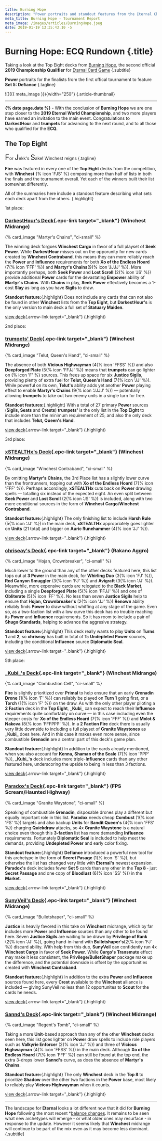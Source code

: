 ```yaml
---
title: Burning Hope
description: "Power portraits and standout features from the Eternal Championship Qualifier: Burning Hope"
meta_title: Burning Hope - Tournament Report
meta_image: /images/articles/BurningHope.jpeg
date: 2019-01-19 13:35:43.10 -5
---
```

# Burning Hope: ECQ Rundown {.title}

Taking a look at the Top Eight decks from [Burning Hope][], the second official **2019 Championship Qualifier** for [Eternal Card Game][] {.subtitle}

  [Burning Hope]: https://www.direwolfdigital.com/news/eternal-championship-qualifier-burning-hope/ "Eternal Championship Qualifier: Burning Hope"
  [Eternal Card Game]: https://www.direwolfdigital.com/eternal/

**Power** portraits for the finalists from the first offical tournament to feature **Set 5: Defiance** {.tagline}

![]({{ meta_image }}){width="250"}
{.article-thumbnail}

----

**{% date page.date %}** - With the conclusion of **Burning Hope** we are one step closer to the **2019 Eternal World Championship**, and two more players have earned an invitation to the main event. Congratulations to **DarkestHour** and **trumpets** for advancing to the next round, and to all those who qualified for the **ECQ**.

## The Top Eight

<span style="font-size: 1.7em;">F</span>or 
<span style="font-size: 1.7em;">J</span>ekk's 
<span style="font-size: 1.7em;">S</span>ake! Winchest reigns {.tagline}

**Fire** was featured in every one of the **Top Eight** decks from the competition, with **Winchest** {% icon 'FJS' %} composing more than half of lists in both the finals and the tournament overall. Yet each of the winners built their list somewhat differently.

All of the summaries here include a standout feature describing what sets each deck apart from the others. {.highlight}

<div class="pre-headline first">1st place:</div>

### [DarkestHour's Deck][deck-1]{.epc-link target="_blank"} (Winchest Midrange)

  [deck-1]: https://www.shiftstoned.com/epc/?d=CA4BCA3BDA8BEB4MEBIDBvEEBjMDBBDB-DCB5HECsHEDsICDoIEEzHEE2HEFkBEFmGEFwGEFyGEFvHDpfPEsfTCAABBsFBB9JBF_CBFuDBF1G&t=DarkestHour's%20Deck%20%7BECQ%20Burning%20Hope%7D

{% card_image "Martyr's Chains", "ci-small" %}

The winning deck forgoes **Winchest Cargo** in favor of a full playset of **Seek Power**. While **DarkestHour** misses out on the opporunity for new cards created by **Winchest Contraband**, this means they can more reliably reach the **Power** and **Influence** requirements for both **Xo of the Endless Hoard** (7{% icon 'FFF' %}) and **Martyr's Chains**(9{% icon 'JJJJ' %}). More importantly perhaps, both **Seek Power** and **Lost Scroll** (2{% icon 'JS' %}) provide additional **Power** cards for the devastating **Empower** ability of **Martyr's Chains**. With **Chains** in play, **Seek Power** effectively becomes a 1-cost **Slay** as long as you have **Sigils** to draw.

<!-- 20F, 21J, 21S  A nearly even distribution of F, J and S sources with a total of ten **Crests**. 3x **Quarry** helps to build in some potential cost reducion in addition to card draw. -->

**Standout feature:**{.highlight} Does not include any cards that can not also be found in other **Winchest** lists from the **Top Eight**, but **DarkestHour's** is the only version to main deck a full set of **Statuary Maiden**.

[view deck][deck-1]{.arrow-link target="_blank"}
{.highlight}

<div class="pre-headline second">2nd place:</div>

### [trumpets' Deck][deck-2]{.epc-link target="_blank"} (Winchest Midrange)

  [deck-2]: https://www.shiftstoned.com/epc/?d=CA4BCA3BDA8BEB4MEBIBBtIDBjMDBBGB-DDB5HECsHDDsIDDoICEzHEE2HEFkBEFmGEFwGEFyGEFvHEsfMEsfTCAABBvEBFtCBFuDBF1GBrfB&t=trumpets'%20Deck%20%7BECQ%20Burning%20Hope%7D

{% card_image "Telut, Queen's Hand", "ci-small" %}

The absence of both **Vicious Highwayman** (4{% icon 'FFSS' %}) and also **Deepforged Plate** (5{% icon 'FFJJ' %}) means that **trumpets** can go lighter on {% icon 'F' %} sources. This frees up space for six **Justice Sigils**, providing plenty of extra fuel for **Telut, Queen's Hand** (7{% icon 'JJ' %}). While powerful on its own, **Telut's** ability adds yet another **Power** playing effect to enable **Martyr's Chains** (9{% icon 'JJJJ' %}) &mdash; potentially allowing **trumpets** to take out two enemy units in a single turn for free.

**Standout features:**{.highlight} With a total of 27 primary **Power** sources (**Sigils, Seats** and **Crests**) **trumpets'** is the only list in the **Top Eight** to include more than the minimum requirement of 25, and also the only deck that includes **Telut, Queen's Hand**.

<!-- 17F, 23J, 22S  -->

[view deck][deck-2]{.arrow-link target="_blank"}
{.highlight}

<div class="pre-headline third">3rd place:</div>

### [xSTEALTHx's Deck][deck-3]{.epc-link target="_blank"} (Winchest Midrange)

  [deck-3]: https://www.shiftstoned.com/epc/?d=CA4BDA3BDA8BCB4MEBICBmFDBsFCBtIDBBDB-DCB5HECsHCDzIDDsIDDoIDEzHEE2HDFkBBFtCBF_CEFmGCFwGDFyGCFtHEFvHDpfPEsfTCAABBvEBB9JBBjMBF1GBrfB&t=xSTEALTHx's%20Deck%20%7BECQ%20Burning%20Hope%7D

{% card_image "Winchest Contraband", "ci-small" %}

By omitting **Martyr's Chains**, the 3rd Place list has a slightly lower curve than the frontrunners, topping out with **Xo of the Endless Hoard** (7{% icon 'FFF' %}). Perhaps accordingly, **xSTEALTHx** cuts back on **Power** drawing spells &mdash; totalling six instead of the expected eight. An even split between **Seek Power** and **Lost Scroll** (2{% icon 'JS' %}) is included, along with two more conditional sources in the form of **Winchest Cargo**/**Winchest Contraband**.

<!-- 18F. 20J, 20S - 2 Seek Power, 2 Winchest Cargo, 2 Lost scroll. No chains. -->

**Standout feature:**{.highlight} The only finishing list to include **Harsh Rule** (5{% icon 'JJ' %}) in the main deck, **xSTEALTHx** appropriately goes lighter on **Units** (21 total) and bigger on **Auric Runehammer** (4{% icon 'JJ' %}).

[view deck][deck-3]{.arrow-link target="_blank"}
{.highlight}

### [chriseay's Deck][deck-4]{.epc-link target="_blank"} (Rakano Aggro)

  [deck-4]: https://www.shiftstoned.com/epc/?d=EA4BEBNEBOCBXEBmEEBIEBiEEBrNEB6JEBpNEBBHB-DED-HEE5DCEBEF2CEF_CEFlGEFmGCAABBwBBBgEBBvEBB9JBEhD&t=chriseay's%20Deck%20%7BECQ%20Burning%20Hope%7D

{% card_image "Hojan, Crownbreaker", "ci-small" %}

Much lower to the ground than any of the other decks featured here, this list tops out at **3 Power** in the main deck, for **Whirling Duo** (3{% icon 'FJ' %}), **Red Canyon Smuggler** (3{% icon 'FJ' %}) and **Avigraft** (3{% icon 'JJ' %}). Meanwhile, more expensive cards are relegated to the **Black Market**, including a single **Deepforged Plate** (5{% icon 'FFJJ' %}) and one of **Obliterate** (5{% icon 'FF' %}). No less than seven **Justice Sigils** help to ensure that **Hojan, Crownbreaker's** (2{% icon 'JJ' %}) **Renown** ability reliably finds **Power** to draw without whiffing at any stage of the game. Even so, as a two-faction list with a low curve this deck has no trouble reaching its **Power** and **Influence** requirements. So it has room to include a pair of **Shugo Standards**, helping to advance the aggresive strategy.

**Standout feature:**{.highlight} This deck really wants to play **Units** on **Turns 1** and **2**, so **chriseay** has built in total of 15 **Undepleted Power** sources, including the conditional **Influence** source **Diplomatic Seal**.

[view deck][deck-4]{.arrow-link target="_blank"}
{.highlight}

<div class="pre-headline fifth">5th place:</div>

### [\_Kubi\_'s Deck][deck-5]{.epc-link target="_blank"} (Winchest Midrange)

  [deck-5]: https://www.shiftstoned.com/epc/?d=EA1BEF3GEDMEDlFEDBDF7GDDHEDqIBsfCEB6GGB7FDBBDBdEB4MEBFEE_FEE7FEBIEC6FCFkBCBjHCAABCnGBrfBBDnFBEjFBFtE&t=%C2%A0_Kubi_'s%20Deck%20%7BECQ%20Burning%20Hope%7D

{% card_image "Combustion Cell", "ci-small" %}

<!-- 23F/22P  -->
**Fire** is slightly prioritized over **Primal** to help ensure that an early **Grenadin Drone** (1{% icon 'F' %}) can reliably be played on **Turn 1** going first, or a **Torch** (1{% icon 'F' %}) on the draw. As with the only other player piloting a **2 Faction** deck in the **Top Eight**, **\_Kubi\_** can expect to reach their **Influence** requirements quite comfortably on curve &mdash; in this case including even the steeper costs for **Xo of the Endless Hoard** (7{% icon 'FFF' %}) and **Molot & Nakova** (8{% icon 'FFFPPP' %}).  In a **2 Faction Fire** deck there is usually very little downside to including a full playset of **Granite Waystones** as **\_Kubi\_** does here. And in this case it makes even more sense, since combustible **Grenadin** are a central part of this deck's game plan.

**Standout feature:**{.highlight} In addition to the cards already mentioned, when you also account for **Kenna, Shaman of the Scale** (7{% icon 'PPP' %}), **\_Kubi\_'s** deck includes more triple-**Influence** cards than any other featured here, underscoring the upside to being in less than 3 factions.

[view deck][deck-5]{.arrow-link target="_blank"}
{.highlight}

### [Paradox's Deck][deck-6]{.epc-link target="_blank"} (FPS Scream/Haunted Highway)

  [deck-6]: https://www.shiftstoned.com/epc/?d=EBFEBICB6HBB7HDBlIDBrIEBhNEBjNEBlMDBoMEBpNDB2LDC6FEC7FDDzIEDBBDsIDDrICDqIEEiIEE5EEE5GCElICF6ECAABBoMBB2LBDzIBFzFBsfT&t=Paradox's%20Deck%20%7BECQ%20Burning%20Hope%7D

{% card_image "Granite Waystone", "ci-small" %}

Speaking of combustible **Grenadin**, disposable drones play a different but equally important role in this list. **Paradox** needs cheap **Combust** (1{% icon 'FS' %}) targets and also  backup **Units** for **Bandit Queen's** (4{% icon 'FFS' %}) charging **Quickdraw** attacks, so 4x **Granite Waystone** is a natural choice even though this **3-faction** list has more demanding **Influence** requirements. Fortunately **Diplomatic Seal** is included to help meet the demands, providing **Undepleted Power** and early color fixing.

<!-- 18F/15P/16S - Fire given silght preference for Bandit Queen, Granite Waystone provides 1/1s for Combust and Queen attacks. Diplo seals. -->

**Standout feature:**{.highlight} **Defiance** introduced a powerful new tool for this archetype in the form of **Secret Pasage** (1{% icon 'S' %}), but otherwise the list has changed very little with **Eternal's** newest expansion. **Paradox's** deck includes fewer **Set 5** cards than any other in the **Top 8** &dash; just **Secret Passage** and one copy of **Bloodlust** (6{% icon 'SS' %}) in the **Market**.

[view deck][deck-6]{.arrow-link target="_blank"}
{.highlight}

### [SunyVeil's Deck][deck-7]{.epc-link target="_blank"} (Winchest Midrange)

  [deck-7]: https://www.shiftstoned.com/epc/?d=EA8BEBIBBmFEB9EBBBHB-DBB5HDCsHEDsIEDoIEE0HEEzHEE2HEFkBEFmGEFwGEFyGEFtHEFvHEpfPCsfTCAABBvEBBjMBFuDBF1GBrfB&t=SunyVeil's%20Deck%20%7BECQ%20Burning%20Hope%7D

{% card_image "Bulletshaper", "ci-small" %}

**Justice** is heavily favored in this take on **Winchest** midrange, which by far includes more **Power** and **Influence** sources than any other to be found here. Seven **Justice Sigils** are waiting to be drawn by **Privilege of Rank** (2{% icon 'JJ' %}), going hand-in-hand with **Bulletshaper's**(2{% icon 'FJ' %}) discard ability. With help from this duo, **SunyVeil** can confidently run 4x **Winchest Cargo** in favor of **Seek Power**. While **Cargo's** **Transmute** effect may make it less consistent, the **Privilege/BulletShaper** package make up the difference, and the potential downside is offset by the opportunities created with **Winchest Contraband**.

<!-- 21F, 35J, 21S - Justice heavily favored, Martyr's Cross, Bulletshaper, Lost Scroll, Winchest Cargo, no seek Power, 8 Crests, Privilege of Rank. -->

**Standout feature:**{.highlight} In addition to the extra **Power** and **Influence** sources found here, every **Crest** available to the **Winchest** alliance is included &mdash; giving SunyVeil no less than 12 opportunites to **Scout** for the cards he needs.

[view deck][deck-7]{.arrow-link target="_blank"}
{.highlight}

### [Sannd's Deck][deck-8]{.epc-link target="_blank"} (Winchest Midrange)

  [deck-8]: https://www.shiftstoned.com/epc/?d=EA3BEA8BEBIDB3ECBmFBBvECBtIDBBDB-DDB5HECsHDDzIDDsICDoIDEzHEE2HEFkBEFmGEFyGEFtHEFvHDpfPEsfTCAABBsFBBrNBB9JBF1GBrfB&t=Sannd's%20Deck%20%7BECQ%20Burning%20Hope%7D

{% card_image "Regent's Tomb", "ci-small" %}

Taking a more **Unit**-based approach than any of the other **Winchest** decks seen here, this list goes lighter on **Power** draw spells to include role players such as **Valkyrie Enforcer** (2{% icon 'JJ' %}) and three of **Vicious Highwayman** (4{% icon 'FFSS' %}) in the main deck. Although **Xo of the Endless Hoard** (7{% icon 'FFF' %}) can still be found at the top end, the extra 3-drops lower **Sannd's** curve, as does the absence of **Martyr's Chains**.

<!-- Four Winchest Cargos but no Lost Scrolls. Curve tops out at 7 for Xo and no Martyr's Cross.  -->
**Standout feature:**{.highlight} The only **Winchest** deck in the **Top 8** to prioritize **Shadow** over the other two factions in the **Power** base, most likely to reliably play **Vicious Highwayman** when it counts.

[view deck][deck-8]{.arrow-link target="_blank"}
{.highlight}

----

The landscape for **Eternal** looks a lot different now that it did for **Burning Hope** following the most recent \*[balance changes](https://steamcommunity.com/games/531640/announcements/detail/1690440309949401220). It remains to be seen what new archetypes will emerge - or what older ones may resurface - in response to the update. However it seems likely that **Winchest** midrange will continue to be part of the mix even as it may become less dominant. {.subtitle}